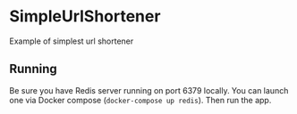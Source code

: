 # SimpleUrlShortener

Example of simplest url shortener

## Running

Be sure you have Redis server running on port 6379 locally. You can launch one via Docker compose (```docker-compose up redis```). Then run the app.
